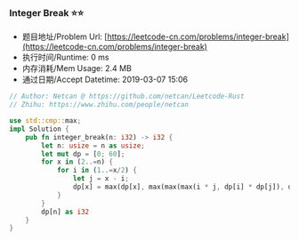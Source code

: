 ### Integer Break :star::star:
- 题目地址/Problem Url: [https://leetcode-cn.com/problems/integer-break](https://leetcode-cn.com/problems/integer-break)
- 执行时间/Runtime: 0 ms 
- 内存消耗/Mem Usage: 2.4 MB
- 通过日期/Accept Datetime: 2019-03-07 15:06

```rust
// Author: Netcan @ https://github.com/netcan/Leetcode-Rust
// Zhihu: https://www.zhihu.com/people/netcan

use std::cmp::max;
impl Solution {
    pub fn integer_break(n: i32) -> i32 {
        let n: usize = n as usize;
        let mut dp = [0; 60];
        for x in (2..=n) {
            for i in (1..=x/2) {
                let j = x - i;
                dp[x] = max(dp[x], max(max(max(i * j, dp[i] * dp[j]), dp[i] * j), i * dp[j]));
            }
        }
        dp[n] as i32
    }
}


```
